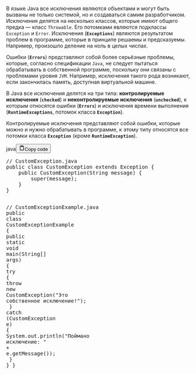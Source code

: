 <p>В языке Java все исключения являются объектами и могут быть вызваны не только системой,
но и создаваться самим разработчиком.
Исключения делятся на несколько классов, которые имеют общего предка — класс <code>Throwable</code>.
Его потомками являются подклассы <code>Exception</code> и <code>Error</code>.
Исключения (<strong><code>Exceptions</code></strong>) являются результатом проблем в программе, которые в принципе решаемы и предсказуемы.
Например, произошло деление на ноль в целых числах.</p>
<p>Ошибки (<strong><code>Errors</code></strong>) представляют собой более серьёзные проблемы, которые, согласно спецификации <code>Java</code>,
не следует пытаться обрабатывать в собственной программе, поскольку они связаны с проблемами уровня <code>JVM</code>.
Например, исключения такого рода возникают, если закончилась память, доступная виртуальной машине.</p>
<p>В Java все исключения делятся на три типа: <strong>контролируемые исключения</strong> (<strong><code>checked</code></strong>)
и <strong>неконтролируемые исключения</strong> (<strong><code>unchecked</code></strong>), к которым относятся ошибки (<strong><code>Errors</code></strong>)
и исключения времени выполнения (<strong><code>RuntimeExceptions</code></strong>, потомок класса <strong><code>Exception</code></strong>).</p>
<p>Контролируемые исключения представляют собой ошибки, которые можно и нужно обрабатывать в программе,
к этому типу относятся все потомки класса <strong><code>Exception</code></strong> (кроме <strong><code>RuntimeException</code></strong>).</p>
<div class="code_element"><div class="lang_line"><text>java</text><button class="copy_code_button" onclick="CopyCode(this)"><svg style="width: 1.2em;height: 1.2em;" aria-hidden="true" xmlns="http://www.w3.org/2000/svg" fill="none" viewBox="0 0 24 24"><path stroke="currentColor" stroke-linecap="round" stroke-linejoin="round" stroke-width="2" d="M15 4h3a1 1 0 0 1 1 1v15a1 1 0 0 1-1 1H6a1 1 0 0 1-1-1V5a1 1 0 0 1 1-1h3m0 3h6m-5-4v4h4V3h-4Z"/></svg><text class="unselectable">Copy code</text></button></div><div class="code language-java"><div class="highlight"><pre><span></span><span class="c1">// CustomException.java</span>
<span class="kd">public</span><span class="w"> </span><span class="kd">class</span> <span class="nc">CustomException</span><span class="w"> </span><span class="kd">extends</span><span class="w"> </span><span class="n">Exception</span><span class="w"> </span><span class="p">{</span>
<span class="w">    </span><span class="kd">public</span><span class="w"> </span><span class="nf">CustomException</span><span class="p">(</span><span class="n">String</span><span class="w"> </span><span class="n">message</span><span class="p">)</span><span class="w"> </span><span class="p">{</span>
<span class="w">        </span><span class="kd">super</span><span class="p">(</span><span class="n">message</span><span class="p">);</span>
<span class="w">    </span><span class="p">}</span>
<span class="p">}</span>

<span class="c1">// CustomExceptionExample.java</span>
<span class="kd">public</span><span class="w"> </span><span class="kd">class</span> <span class="nc">CustomExceptionExample</span><span class="w"> </span><span class="p">{</span>
<span class="w">    </span><span class="kd">public</span><span class="w"> </span><span class="kd">static</span><span class="w"> </span><span class="kt">void</span><span class="w"> </span><span class="nf">main</span><span class="p">(</span><span class="n">String</span><span class="o">[]</span><span class="w"> </span><span class="n">args</span><span class="p">)</span><span class="w"> </span><span class="p">{</span>
<span class="w">        </span><span class="k">try</span><span class="w"> </span><span class="p">{</span>
<span class="w">            </span><span class="k">throw</span><span class="w"> </span><span class="k">new</span><span class="w"> </span><span class="n">CustomException</span><span class="p">(</span><span class="s">&quot;Это собственное исключение!&quot;</span><span class="p">);</span>
<span class="w">        </span><span class="p">}</span><span class="w"> </span><span class="k">catch</span><span class="w"> </span><span class="p">(</span><span class="n">CustomException</span><span class="w"> </span><span class="n">e</span><span class="p">)</span><span class="w"> </span><span class="p">{</span>
<span class="w">            </span><span class="n">System</span><span class="p">.</span><span class="na">out</span><span class="p">.</span><span class="na">println</span><span class="p">(</span><span class="s">&quot;Поймано исключение: &quot;</span><span class="w"> </span><span class="o">+</span><span class="w"> </span><span class="n">e</span><span class="p">.</span><span class="na">getMessage</span><span class="p">());</span>
<span class="w">        </span><span class="p">}</span>
<span class="w">    </span><span class="p">}</span>
<span class="p">}</span>
</pre></div></div></div>